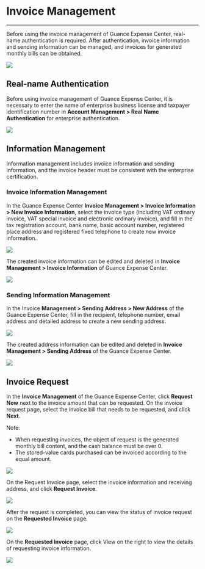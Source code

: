 # Invoice Management
---

Before using the invoice management of Guance Expense Center, real-name authentication is required. After authentication, invoice information and sending information can be managed, and invoices for generated monthly bills can be obtained.

![](../img/13.invoice_8.1.png)

## Real-name Authentication

Before using invoice management of Guance Expense Center, it is necessary to enter the name of enterprise business license and taxpayer identification number in **Account Management > Real Name Authentication** for enterprise authentication.

![](../img/13.invoice_2.png)

## Information Management

Information management includes invoice information and sending information, and the invoice header must be consistent with the enterprise certification.

### Invoice Information Management

In the Guance Expense Center **Invoice Management > Invoice Information > New Invoice Information**, select the invoice type (including VAT ordinary invoice, VAT special invoice and electronic ordinary invoice), and fill in the tax registration account, bank name, basic account number, registered place address and registered fixed telephone to create new invoice information.

![](../img/13.invoice_3.png)

The created invoice information can be edited and deleted in **Invoice Management > Invoice Information** of Guance Expense Center.

![](../img/13.invoice_3.1.png)

### Sending Information Management

In the Invoice **Management > Sending Address > New Address** of the Guance Expense Center, fill in the recipient, telephone number, email address and detailed address to create a new sending address.

![](../img/13.invoice_4.png)

The created address information can be edited and deleted in **Invoice Management > Sending Address** of the Guance Expense Center.

![](../img/13.invoice_4.1.png)

## Invoice Request

In the **Invoice Management** of the Guance Expense Center, click **Request Now** next to the invoice amount that can be requested. On the invoice request page, select the invoice bill that needs to be requested, and click **Next**.

Note:

- When requesting invoices, the object of request is the generated monthly bill content, and the cash balance must be over 0.
- The stored-value cards purchased can be invoiced according to the equal amount.

![](../img/13.invoice_6.png)

On the Request Invoice page, select the invoice information and receiving address, and click **Request Invoice**.

![](../img/13.invoice_7.png)

After the request is completed, you can view the status of invoice request on the **Requested Invoice** page.

![](../img/13.invoice_8.png)

On the **Requested Invoice** page, click View on the right to view the details of requesting invoice information.

![](../img/13.invoice_9.png)



